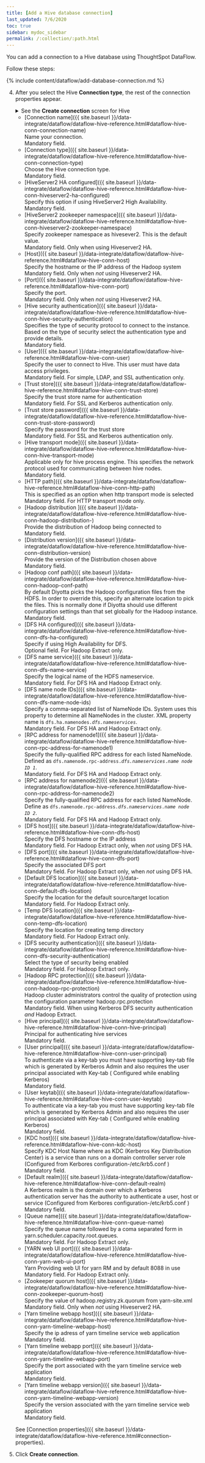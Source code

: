 ```yaml
---
title: [Add a Hive database connection]
last_updated: 7/6/2020
toc: true
sidebar: mydoc_sidebar
permalink: /:collection/:path.html
---
```

You can add a connection to a Hive database using ThoughtSpot DataFlow.

Follow these steps:


{% include content/dataflow/add-database-connection.md %}

4. After you select the Hive **Connection type**, the rest of the connection properties appear.

   <details>
     <summary>See the <strong>Create connection</strong> screen for Hive</summary>
     <p>
      <img src="../../images/dataflow-hive-create.png" alt="Create Hive connection" /></p>
   </details>

   * [Connection name]({{ site.baseurl }}/data-integrate/dataflow/dataflow-hive-reference.html#dataflow-hive-conn-connection-name)<br/>Name your connection.<br/>Mandatory field. 
   * [Connection type]({{ site.baseurl }}/data-integrate/dataflow/dataflow-hive-reference.html#dataflow-hive-conn-connection-type)<br/>Choose the Hive connection type.<br/>Mandatory field.
   * [HiveServer2 HA configured]({{ site.baseurl }}/data-integrate/dataflow/dataflow-hive-reference.html#dataflow-hive-conn-hiveserver2-ha-configured)<br/>Specify this option if using HiveServer2 High Availability.<br/>Mandatory field.
   * [HiveServer2 zookeeper namespace]({{ site.baseurl }}/data-integrate/dataflow/dataflow-hive-reference.html#dataflow-hive-conn-hiveserver2-zookeeper-namespace)<br/>Specify zookeeper namespace as hivesever2. This is the default value.<br/>Mandatory field. Only when using Hiveserver2 HA.
   * [Host]({{ site.baseurl }}/data-integrate/dataflow/dataflow-hive-reference.html#dataflow-hive-conn-host)<br/>Specify the hostname or the IP address of the Hadoop system<br/>Mandatory field. Only when <em>not</em> using Hiveserver2 HA.
   * [Port]({{ site.baseurl }}/data-integrate/dataflow/dataflow-hive-reference.html#dataflow-hive-conn-port)<br/>Specify the port.<br/>Mandatory field. Only when <em>not</em> using Hiveserver2 HA.
   * [Hive security authentication]({{ site.baseurl }}/data-integrate/dataflow/dataflow-hive-reference.html#dataflow-hive-conn-hive-security-authentication)<br/>Specifies the type of security protocol to connect to the instance. Based on the type of security select the authentication type and provide details.<br/>Mandatory field.
   * [User]({{ site.baseurl }}/data-integrate/dataflow/dataflow-hive-reference.html#dataflow-hive-conn-user)<br/>Specify the user to connect to Hive. This user must have data access privileges.<br/>Mandatory field. For simple, LDAP, and SSL authentication only.
   * [Trust store]({{ site.baseurl }}/data-integrate/dataflow/dataflow-hive-reference.html#dataflow-hive-conn-trust-store)<br/>Specify the trust store name for authentication<br/>Mandatory field. For SSL and Kerberos authentication only.
   * [Trust store password]({{ site.baseurl }}/data-integrate/dataflow/dataflow-hive-reference.html#dataflow-hive-conn-trust-store-password)<br/>Specify the password for the trust store<br/>Mandatory field. For SSL and Kerberos authentication only.
   * [Hive transport mode]({{ site.baseurl }}/data-integrate/dataflow/dataflow-hive-reference.html#dataflow-hive-conn-hive-transport-mode)<br/>Applicable only for hive process engine. This specifies the network protocol used for communicating between hive nodes. <br/>Mandatory field.
   * [HTTP path]({{ site.baseurl }}/data-integrate/dataflow/dataflow-hive-reference.html#dataflow-hive-conn-http-path)<br/>This is specified as an option when http transport mode is selected<br/>Mandatory field. For HTTP transport mode only.
   * [Hadoop distribution ]({{ site.baseurl }}/data-integrate/dataflow/dataflow-hive-reference.html#dataflow-hive-conn-hadoop-distribution-)<br/>Provide the distribution of Hadoop being connected to<br/>Mandatory field.
   * [Distribution version]({{ site.baseurl }}/data-integrate/dataflow/dataflow-hive-reference.html#dataflow-hive-conn-distribution-version)<br/>Provide the version of the Distribution chosen above<br/>Mandatory field.
   * [Hadoop conf path]({{ site.baseurl }}/data-integrate/dataflow/dataflow-hive-reference.html#dataflow-hive-conn-hadoop-conf-path)<br/>By default Diyotta picks the Hadoop configuration files from the HDFS. In order to override this, specify an alternate location to pick the files. This is normally done if Diyotta should use different configuration settings than that set globally for the Hadoop instance.<br/>Mandatory field.
   * [DFS HA configured]({{ site.baseurl }}/data-integrate/dataflow/dataflow-hive-reference.html#dataflow-hive-conn-dfs-ha-configured)<br/>Specify if using High Availability for DFS.<br/>Optional field. For Hadoop Extract only.
   * [DFS name service]({{ site.baseurl }}/data-integrate/dataflow/dataflow-hive-reference.html#dataflow-hive-conn-dfs-name-service)<br/>Specify the logical name of the HDFS nameservice. <br/>Mandatory field. For DFS HA and Hadoop Extract only.
   * [DFS name node IDs]({{ site.baseurl }}/data-integrate/dataflow/dataflow-hive-reference.html#dataflow-hive-conn-dfs-name-node-ids)<br/>Specify a comma-separated list of NameNode IDs. System uses this property to determine all NameNodes in the cluster. XML property name is <code>dfs.ha.namenodes.<em>dfs.nameservices</em></code>.<br/>Mandatory field. For DFS HA and Hadoop Extract only.
   * [RPC address for namenode1]({{ site.baseurl }}/data-integrate/dataflow/dataflow-hive-reference.html#dataflow-hive-conn-rpc-address-for-namenode1)<br/>Specify the fully-qualified RPC address for each listed NameNode. Defined as <code>dfs.namenode.rpc-address.<em>dfs.nameservices</em>.<em>name node ID 1</em></code>.<br/>Mandatory field. For DFS HA and Hadoop Extract only.
   * [RPC address for namenode2]({{ site.baseurl }}/data-integrate/dataflow/dataflow-hive-reference.html#dataflow-hive-conn-rpc-address-for-namenode2)<br/>Specify the fully-qualified RPC address for each listed NameNode. Define as <code>dfs.namenode.rpc-address.<em>dfs.nameservices</em>.<em>name node ID 2</em></code>.<br/>Mandatory field. For DFS HA and Hadoop Extract only.
   * [DFS host]({{ site.baseurl }}/data-integrate/dataflow/dataflow-hive-reference.html#dataflow-hive-conn-dfs-host)<br/>Specify the DFS hostname or the IP address<br/>Mandatory field. For Hadoop Extract only, when <em>not</em> using DFS HA.
   * [DFS port]({{ site.baseurl }}/data-integrate/dataflow/dataflow-hive-reference.html#dataflow-hive-conn-dfs-port)<br/>Specify the associated DFS port<br/>Mandatory field. For Hadoop Extract only, when <em>not</em> using DFS HA.
   * [Default DFS location]({{ site.baseurl }}/data-integrate/dataflow/dataflow-hive-reference.html#dataflow-hive-conn-default-dfs-location)<br/>Specify the location for the default source/target location<br/>Mandatory field. For Hadoop Extract only.
   * [Temp DFS location]({{ site.baseurl }}/data-integrate/dataflow/dataflow-hive-reference.html#dataflow-hive-conn-temp-dfs-location)<br/>Specify the location for creating temp directory<br/>Mandatory field. For Hadoop Extract only.
   * [DFS security authentication]({{ site.baseurl }}/data-integrate/dataflow/dataflow-hive-reference.html#dataflow-hive-conn-dfs-security-authentication)<br/>Select the type of security being enabled <br/>Mandatory field. For Hadoop Extract only.
   * [Hadoop RPC protection]({{ site.baseurl }}/data-integrate/dataflow/dataflow-hive-reference.html#dataflow-hive-conn-hadoop-rpc-protection)<br/>Hadoop cluster administrators control the quality of protection using the configuration parameter hadoop.rpc.protection<br/>Mandatory field. When using Kerberos DFS security authentication <em>and</em> Hadoop Extract.
   * [Hive principal]({{ site.baseurl }}/data-integrate/dataflow/dataflow-hive-reference.html#dataflow-hive-conn-hive-principal)<br/>Principal for authenticating hive services <br/>Mandatory field.
   * [User principal]({{ site.baseurl }}/data-integrate/dataflow/dataflow-hive-reference.html#dataflow-hive-conn-user-principal)<br/>To authenticate via a key-tab you must have supporting key-tab file which is generated by Kerberos Admin and also requires the user principal associated with Key-tab ( Configured while enabling Kerberos)<br/>Mandatory field.
   * [User keytab]({{ site.baseurl }}/data-integrate/dataflow/dataflow-hive-reference.html#dataflow-hive-conn-user-keytab)<br/>To authenticate via a key-tab you must have supporting key-tab file which is generated by Kerberos Admin and also requires the user principal associated with Key-tab ( Configured while enabling Kerberos)<br/>Mandatory field.
   * [KDC host]({{ site.baseurl }}/data-integrate/dataflow/dataflow-hive-reference.html#dataflow-hive-conn-kdc-host)<br/>Specify KDC Host Name where as KDC (Kerberos Key Distribution Center) is a service than runs on a domain controller server role (Configured from Kerbores configuration-/etc/krb5.conf )<br/>Mandatory field.
   * [Default realm]({{ site.baseurl }}/data-integrate/dataflow/dataflow-hive-reference.html#dataflow-hive-conn-default-realm)<br/>A Kerberos realm is the domain over which a Kerberos authentication server has the authority to authenticate a user, host or service (Configured from Kerbores configuration-/etc/krb5.conf )<br/>Mandatory field.
   * [Queue name]({{ site.baseurl }}/data-integrate/dataflow/dataflow-hive-reference.html#dataflow-hive-conn-queue-name)<br/>Specify the queue name followed by a coma separated form in yarn.scheduler.capacity.root.queues. <br/>Mandatory field. For Hadoop Extract only.
   * [YARN web UI port]({{ site.baseurl }}/data-integrate/dataflow/dataflow-hive-reference.html#dataflow-hive-conn-yarn-web-ui-port)<br/>Yarn Providing web UI for yarn RM and by default 8088 in use<br/>Mandatory field. For Hadoop Extract only.
   * [Zookeeper quorum host]({{ site.baseurl }}/data-integrate/dataflow/dataflow-hive-reference.html#dataflow-hive-conn-zookeeper-quorum-host)<br/>Specify the value of hadoop.registry.zk.quorum from yarn-site.xml<br/>Mandatory field. Only when <em>not</em> using Hiveserver2 HA.
   * [Yarn timeline webapp host]({{ site.baseurl }}/data-integrate/dataflow/dataflow-hive-reference.html#dataflow-hive-conn-yarn-timeline-webapp-host)<br/>Specify the ip adress of yarn timeline service web application <br/>Mandatory field.
   * [Yarn timeline webapp port]({{ site.baseurl }}/data-integrate/dataflow/dataflow-hive-reference.html#dataflow-hive-conn-yarn-timeline-webapp-port)<br/>Specify the port associated with the yarn timeline service web application <br/>Mandatory field.
   * [Yarn timeline webapp version]({{ site.baseurl }}/data-integrate/dataflow/dataflow-hive-reference.html#dataflow-hive-conn-yarn-timeline-webapp-version)<br/>Specify the version associated with the yarn timeline service web application <br/>Mandatory field.

   See [Connection properties]({{ site.baseurl }}/data-integrate/dataflow/dataflow-hive-reference.html#connection-properties).

5. Click **Create connection**.   
